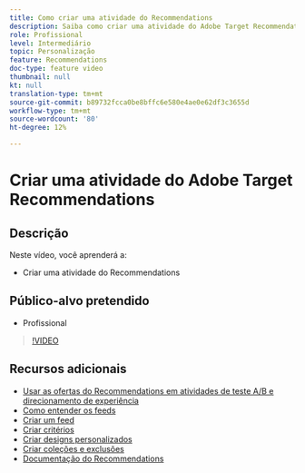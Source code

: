 ```yaml
---
title: Como criar uma atividade do Recommendations
description: Saiba como criar uma atividade do Adobe Target Recommendations
role: Profissional
level: Intermediário
topic: Personalização
feature: Recommendations
doc-type: feature video
thumbnail: null
kt: null
translation-type: tm+mt
source-git-commit: b89732fcca0be8bffc6e580e4ae0e62df3c3655d
workflow-type: tm+mt
source-wordcount: '80'
ht-degree: 12%

---
```



# Criar uma atividade do Adobe Target Recommendations

## Descrição

Neste vídeo, você aprenderá a:

* Criar uma atividade do Recommendations

## Público-alvo pretendido

* Profissional

>[!VIDEO](https://video.tv.adobe.com/v/27688?quality=12)

## Recursos adicionais

* [Usar as ofertas do Recommendations em atividades de teste A/B e direcionamento de experiência](use-recommendations-offers.md)
* [Como entender os feeds](understanding-feeds.md)
* [Criar um feed](create-a-feed.md)
* [Criar critérios](create-criteria.md)
* [Criar designs personalizados](create-custom-designs.md)
* [Criar coleções e exclusões](create-collections-and-exclusions.md)
* [Documentação do Recommendations](https://docs.adobe.com/content/help/en/target/using/recommendations/recommendations.html)
